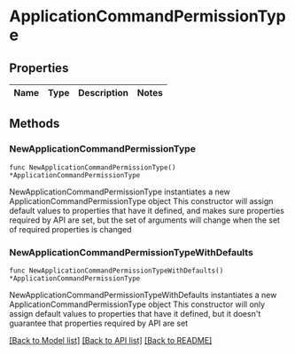 # ApplicationCommandPermissionType

## Properties

Name | Type | Description | Notes
------------ | ------------- | ------------- | -------------

## Methods

### NewApplicationCommandPermissionType

`func NewApplicationCommandPermissionType() *ApplicationCommandPermissionType`

NewApplicationCommandPermissionType instantiates a new ApplicationCommandPermissionType object
This constructor will assign default values to properties that have it defined,
and makes sure properties required by API are set, but the set of arguments
will change when the set of required properties is changed

### NewApplicationCommandPermissionTypeWithDefaults

`func NewApplicationCommandPermissionTypeWithDefaults() *ApplicationCommandPermissionType`

NewApplicationCommandPermissionTypeWithDefaults instantiates a new ApplicationCommandPermissionType object
This constructor will only assign default values to properties that have it defined,
but it doesn't guarantee that properties required by API are set


[[Back to Model list]](../README.md#documentation-for-models) [[Back to API list]](../README.md#documentation-for-api-endpoints) [[Back to README]](../README.md)


